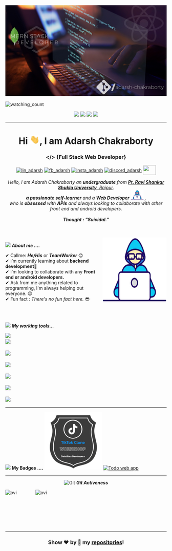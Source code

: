 
  <img src="https://github.com/adarsh-chakraborty/adarsh-chakraborty/blob/main/assets/20210707_234526_0000.png"/>
  

<br>

<p align="left"> 
<img src="https://komarev.com/ghpvc/?username=adarsh-chakraborty&color=brightgreen" alt="watching_count" />
 </p>
 <p align="center">
<img src="https://img.shields.io/badge/Age-22-blue" />
  <img src="https://img.shields.io/badge/Focus-Web%20Development-brightgreen" />
  <img src="https://img.shields.io/badge/Lives-Bilaspur,Chhattisgarh-success" />
  <img src="https://img.shields.io/badge/Languages-English%20%26%20Hindi-brightgreen" />
</p>
<hr>
<h1 align="center">Hi <img src="https://raw.githubusercontent.com/adarsh-chakraborty/adarsh-chakraborty/main/assets/Hi.gif" width="30px">, I am Adarsh Chakraborty </h1>
<h3 align="center"> &#x0003C;&#x0002F;&#x0003E; {Full Stack Web Developer} </h3>
<p align="center">
<a href="https://www.linkedin.com/in/adarsh-chakraborty" target="blank"><img align="center" src="https://image.flaticon.com/icons/png/128/174/174857.png" alt="lin_adarsh" height="30" width="40" /></a>
<a href="https://www.facebook.com/me.excelsior" target="blank"><img align="center" src="https://www.svgrepo.com/show/299425/facebook.svg" alt="fb_adarsh" height="30" width="40" /></a>
  <a href="https://www.instagram.com/adarshchakraborty/" target="blank"><img align="center" src="https://image.flaticon.com/icons/png/128/174/174855.png" alt="insta_adarsh" height="30" width="40" /></a>
    <a href="https://discord.gg/TG7uxNf" target="blank"><img align="center" src="https://cdn.logojoy.com/wp-content/uploads/20210422104926/Discord-Logo-White.png" alt="discord_adarsh" height="45" width="55" /></a>
 <a href = "mailto: adarshchak108@gmail.com"><img align="center" src="https://seeklogo.com/images/G/gmail-new-2020-logo-32DBE11BB4-seeklogo.com.png" height="30" width="40" /></a>
</p>
</p>



<p align="center">
  <em>
    Hello, I am Adarsh Chakraborty an <b>undergraduate</b> from <a href="https://www.prsu.ac.in/"> <b>Pt. Ravi Shankar Shukla University</b>, Raipur</a>. <br>
    <b>a passionate self-learner</b> and a <b>Web Developer</b>&nbsp;<img src="https://raw.githubusercontent.com/adarsh-chakraborty/adarsh-chakraborty/main/assets/Developer.gif" width="40px">&nbsp,<br>who is <b>obsessed</b>
    with <b>APIs</b> and always looking to collaborate with other front end and android developers. 
  </em> 
  <br>
  <br>
 <b><i align="center">Thought : "Suicidal.”</i></b> 
</p>
<br><br>
<img align="right" width=200px height=200px alt="side_sticker" src="https://raw.githubusercontent.com/adarsh-chakraborty/adarsh-chakraborty/main/assets/Developer.gif" />

<img src="https://media.giphy.com/media/iY8CRBdQXODJSCERIr/giphy.gif" width="30px">&nbsp;***About me ....***

✔ Callme: ***He/His*** or ***TeamWorker*** 😊 <br>
✔ I’m currently learning about **backend development**🥰<br>
✔ I’m looking to collaborate with any **Front end or android developers.**<br>
✔ Ask from me anything related to programming, I'm always helping out everyone.  😉<br>
✔ Fun fact : *There's no fun fact here.* 😎<br><br><br><br>
 

<img src="https://media.giphy.com/media/iY8CRBdQXODJSCERIr/giphy.gif" width="30px">&nbsp;***My working tools...***
<p align="left">
  
  <code><img height="35" src="https://git-scm.com/images/logos/downloads/Git-Logo-White.png"></code>
  <code> <img height="50" src="https://www.vectorlogo.zone/logos/java/java-ar21.svg"> </code>
  <code> <img height="50" src="https://www.vectorlogo.zone/logos/w3_html5/w3_html5-ar21.svg"> </code>
  <code> <img height="50" src="https://www.vectorlogo.zone/logos/mysql/mysql-ar21.svg"> </code>
  <code> <img height="50" src="https://www.vectorlogo.zone/logos/sqlite/sqlite-ar21.svg"> </code>
    <code> <img height="50" src="https://www.vectorlogo.zone/logos/heroku/heroku-ar21.svg"> </code>
  <code> <img height="50" src="https://www.vectorlogo.zone/logos/javascript/javascript-ar21.svg"> </code>
  <hr>
<p><img src="https://media.giphy.com/media/iY8CRBdQXODJSCERIr/giphy.gif" width="30px">&nbsp;<b>My Badges ....</b>
 <a href="https://api.badgr.io/public/assertions/ecblxGyeRf6QUqoLRlT6NA"><img src="https://github.com/adarsh-chakraborty/adarsh-chakraborty/blob/main/assets/tiktok.png" width="180px" alt="Tiktok web app" /></a>
  <a href="https://api.badgr.io/public/assertions/uvuUshU6Q0GC9wHA7A8ZKQ"><img src="https://api.badgr.io/public/assertions/uvuUshU6Q0GC9wHA7A8ZKQ/image" width="180px" alt="Todo web app" /></a>
</p>
  <hr>
  <p align="center">
 <img src="https://media.giphy.com/media/W5eoZHPpUx9sapR0eu/giphy.gif" height="60px" alt="Git"/>&nbsp;<i><b>Git Activeness</b></i></p>
 
<p><img align="left" src="https://github-readme-stats.vercel.app/api/top-langs?username=adarsh-chakraborty&show_icons=true&locale=en&layout=compact&theme=chartreuse-dark" alt="ovi" /></p>
<p>&nbsp;<img align="right" src="https://github-readme-stats.vercel.app/api?username=adarsh-chakraborty&show_icons=true&locale=en&theme=chartreuse-dark" alt="ovi" width="410" /></p>
<br><br><br><br><br>

<hr>


<div align="center">
  

### Show ❤️ by 🌟 my [repositories](https://github.com/adarsh-chakraborty?tab=repositories)!

</div>






